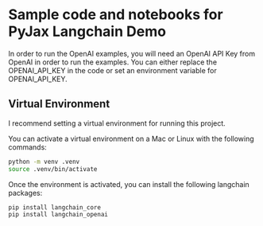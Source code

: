 # Sample code and notebooks for PyJax Langchain Demo

In order to run the OpenAI examples, you will need an OpenAI API Key from OpenAI in order to run the examples. You can either replace the OPENAI_API_KEY in the code or set an environment variable for OPENAI_API_KEY.

## Virtual Environment

I recommend setting a virtual environment for running this project.

You can activate a virtual environment on a Mac or Linux with the following commands:

```sh
python -m venv .venv
source .venv/bin/activate
```

Once the environment is activated, you can install the following langchain packages:

```sh
pip install langchain_core
pip install langchain_openai
```

